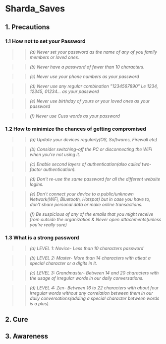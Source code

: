 # Sharda_Saves

## 1. Precautions

### 1.1 How not to set your Password

>>  *(a) Never set your password as the name of any of you family members or loved ones.*

>>  *(b) Never have a password of fewer than 10 characters.*
    
>>  *(c) Never use your phone numbers as your password*

>> *(d) Never use any regular combination "1234567890" i.e 1234, 12345, 01234... as your password*

>> *(e) Never use birthday of yours or your loved ones as your password*

>> *(f) Never use Cuss words as your password*

### 1.2 How to minimize the chances of getting compromised

>>  *(a) Update your devices regularly(OS, Softwares, Firewall etc)*

>>  *(b) Consider switching-off the PC or disconnecting the WiFi when you’re not using it.*

>>  *(c) Enable second layers of authentication(also called two-factor authentication).*

>>  *(d) Don’t re-use the same password for all the different website logins.*

>>  *(e) Don't connect your device to a public/unknown Network(WiFi, Bluetooth, Hotspot) but in case you have to, don't share personal data or make online transactions.*

>>  *(f) Be suspicious of any of the emails that you might receive from outside the organization & Never open attachments(unless you're really sure)*

### 1.3 What is a strong password

>>  *(a) LEVEL 1: Novice- Less than 10 characters password*

>>  *(b) LEVEL 2: Master- More than 14 characters with atleat a special character or a digits in it.*

>>  *(c) LEVEL 3: Grandmaster- Between 14 and 20 characters with the usage of irregular words in our daily conversations.*

>>  *(d) LEVEL 4: Zen- Between 16 to 22 characters with about four irregular words without any correlation between them in our daily conversations(adding a special character between words is a plus).*




## 2. Cure

## 3. Awareness



